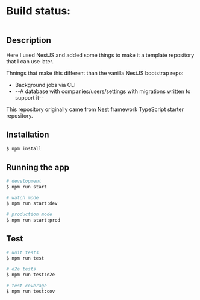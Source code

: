 
# Build status:
[![<scottfrasso>](https://circleci.com/github/scottfrasso/ts-nestjs-bootstrap.svg?style=svg)](<LINK>)

## Description

Here I used NestJS and added some things to make it a template repository that I can use later.

Thnings that make this different than the vanilla NestJS bootstrap repo:

* Background jobs via CLI
* --A database with companies/users/settings with migrations written to support it--

This repository originally came from [Nest](https://github.com/nestjs/nest) framework TypeScript starter repository.

## Installation

```bash
$ npm install
```

## Running the app

```bash
# development
$ npm run start

# watch mode
$ npm run start:dev

# production mode
$ npm run start:prod
```

## Test

```bash
# unit tests
$ npm run test

# e2e tests
$ npm run test:e2e

# test coverage
$ npm run test:cov
```

